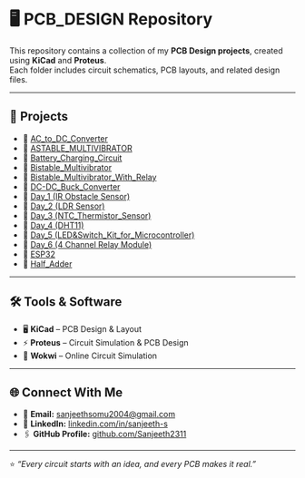# 🖥️ PCB_DESIGN Repository  

This repository contains a collection of my **PCB Design projects**, created using **KiCad** and **Proteus**.  
Each folder includes circuit schematics, PCB layouts, and related design files.  

---

## 📂 Projects  

- 🔹 [AC_to_DC_Converter](./AC_to_DC_Converter)  
- 🔹 [ASTABLE_MULTIVIBRATOR](./ASTABLE%20MULTIVIBRATOR)  
- 🔹 [Battery_Charging_Circuit](./Battery_Charging_Circuit)  
- 🔹 [Bistable_Multivibrator](./Bistable_Multivibrator)  
- 🔹 [Bistable_Multivibrator_With_Relay](./Bistable_Multivibrator_With_Relay)  
- 🔹 [DC-DC_Buck_Converter](./DC-DC%20Buck%20Converter)  
- 🔹 [Day_1 (IR Obstacle Sensor)](./Day_1_(LDR_Sensor))  
- 🔹 [Day_2 (LDR Sensor)](./Day_2_(LDR_Sensor))
- 🔹 [Day_3 (NTC_Thermistor_Sensor)](./Day_3_(NTC_Thermistor_Sensor))  
- 🔹 [Day_4 (DHT11)](./Day_4_(DHT11))
- 🔹 [Day_5 (LED&Switch_Kit_for_Microcontroller)](./Day_5_(LED&Switch_Kit_for_Microcontroller))  
- 🔹 [Day_6 (4 Channel Relay Module)](./Day_6_(4_Channel_Relay_Module))    
- 🔹 [ESP32](./ESP32)  
- 🔹 [Half_Adder](./Half_Adder)  

---

## 🛠️ Tools & Software  

- 🖥️ **KiCad** – PCB Design & Layout  
- ⚡ **Proteus** – Circuit Simulation & PCB Design  
- 🔌 **Wokwi** – Online Circuit Simulation  

---

## 🌐 Connect With Me  

- 📧 **Email:** [sanjeethsomu2004@gmail.com](mailto:sanjeethsomu2004@gmail.com)  
- 💼 **LinkedIn:** [linkedin.com/in/sanjeeth-s](#)  
- 🖇️ **GitHub Profile:** [github.com/Sanjeeth2311](https://github.com/Sanjeeth2311)  

---

⭐ *“Every circuit starts with an idea, and every PCB makes it real.”*  
